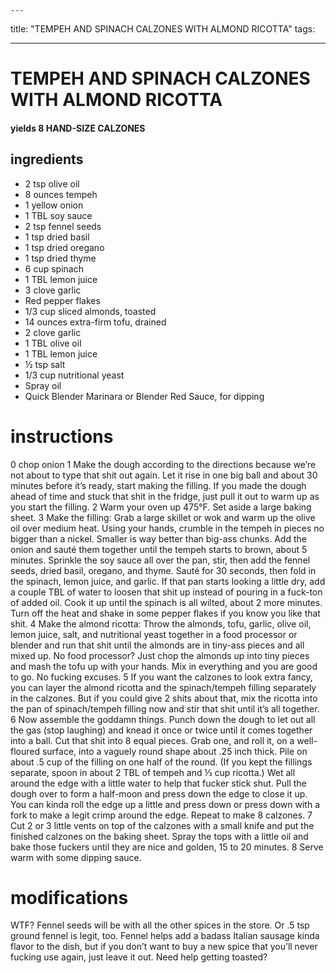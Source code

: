 	---
title: "TEMPEH AND SPINACH CALZONES WITH ALMOND RICOTTA"
tags:

---

# TEMPEH AND SPINACH CALZONES WITH ALMOND RICOTTA
#### yields  8 HAND-SIZE CALZONES

## ingredients
* 2 tsp olive oil
* 8 ounces tempeh
* 1 yellow onion
* 1 TBL soy sauce
* 2 tsp fennel seeds
* 1 tsp dried basil
* 1 tsp dried oregano
* 1 tsp dried thyme
* 6 cup spinach
* 1 TBL lemon juice
* 3 clove garlic
* Red pepper flakes
* 1/3 cup sliced almonds, toasted
* 14 ounces extra-firm tofu, drained
* 2 clove garlic
* 1 TBL olive oil
* 1 TBL lemon juice
* ½ tsp salt
* 1/3 cup nutritional yeast
* Spray oil
* Quick Blender Marinara or Blender Red Sauce, for dipping


# instructions
0 chop onion
1 Make the dough according to the directions because we’re not about to type that shit out again. Let it rise in one big ball and about 30 minutes before it’s ready, start making the filling. If you made the dough ahead of time and stuck that shit in the fridge, just pull it out to warm up as you start the filling.
2 Warm your oven up 475°F. Set aside a large baking sheet.
3 Make the filling: Grab a large skillet or wok and warm up the olive oil over medium heat. Using your hands, crumble in the tempeh in pieces no bigger than a nickel. Smaller is way better than big-ass chunks. Add the onion and sauté them together until the tempeh starts to brown, about 5 minutes. Sprinkle the soy sauce all over the pan, stir, then add the fennel seeds, dried basil, oregano, and thyme. Sauté for 30 seconds, then fold in the spinach, lemon juice, and garlic. If that pan starts looking a little dry, add a couple TBL of water to loosen that shit up instead of pouring in a fuck-ton of added oil. Cook it up until the spinach is all wilted, about 2 more minutes. Turn off the heat and shake in some pepper flakes if you know you like that shit.
4 Make the almond ricotta: Throw the almonds, tofu, garlic, olive oil, lemon juice, salt, and nutritional yeast together in a food processor or blender and run that shit until the almonds are in tiny-ass pieces and all mixed up. No food processor? Just chop the almonds up into tiny pieces and mash the tofu up with your hands. Mix in everything and you are good to go. No fucking excuses.
5 If you want the calzones to look extra fancy, you can layer the almond ricotta and the spinach/tempeh filling separately in the calzones. But if you could give 2 shits about that, mix the ricotta into the pan of spinach/tempeh filling now and stir that shit until it’s all together.
6 Now assemble the goddamn things. Punch down the dough to let out all the gas (stop laughing) and knead it once or twice until it comes together into a ball. Cut that shit into 8 equal pieces. Grab one, and roll it, on a well-floured surface, into a vaguely round shape about .25 inch thick. Pile on about .5 cup of the filling on one half of the round. (If you kept the fillings separate, spoon in about 2 TBL of tempeh and ⅓ cup ricotta.) Wet all around the edge with a little water to help that fucker stick shut. Pull the dough over to form a half-moon and press down the edge to close it up. You can kinda roll the edge up a little and press down or press down with a fork to make a legit crimp around the edge. Repeat to make 8 calzones.
7 Cut 2 or 3 little vents on top of the calzones with a small knife and put the finished calzones on the baking sheet. Spray the tops with a little oil and bake those fuckers until they are nice and golden, 15 to 20 minutes.
8 Serve warm with some dipping sauce.

# modifications

WTF?
 Fennel seeds will be with all the other spices in the store. Or .5 tsp ground fennel is legit, too. Fennel helps add a badass Italian sausage kinda flavor to the dish, but if you don’t want to buy a new spice that you’ll never fucking use again, just leave it out.
 Need help getting toasted?
	

